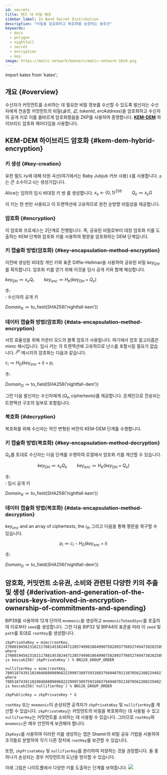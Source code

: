 ```yaml
---
id: secrets
title: 밴드 내 비밀 배포
sidebar_label: In Band Secret Distribution
description: "비밀을 암호화하고 복호화를 보장하는 솔루션"
keywords:
  - docs
  - polygon
  - nightfall
  - secret
  - encryption
  - key
image: https://matic.network/banners/matic-network-16x9.png
---
```

import katex from 'katex';

## 개요 {#overview}

수신자가 커밋먼트를 소비하는 데 필요한 비밀 정보를 수신할 수 있도록 발신자는
수신자에게 전송할 커밋먼트의 비밀(*솔트*, *값*, *tokenId*, *ercAddress*)을 암호화하고
수신자의 공개 키로 이를 올바르게 암호화했음을 ZKP를 사용하여 증명합니다. [**KEM-DEM**](https://eprint.iacr.org/2006/265.pdf) 하이브리드 암호화 패러다임을 사용합니다.

## KEM-DEM 하이브리드 암호화 {#kem-dem-hybrid-encryption}


### 키 생성 {#key-creation}

유한 필드 `Fp`에 대해 타원 곡선(여기에서는 Baby Jubjub 커브 사용) `E`를 사용합니다. `p`는
큰 소수이고 `G`는 생성기입니다.

Alice는 임의의 임시 비대칭 키 쌍   를 생성합니다.
$x_e \; \leftarrow\; \{0, 1\}^{256} \qquad Q_e \coloneqq x_eG$

이 키는 한 번만 사용되고 이 트랜잭션에 고유하므로 완전 순방향 비밀성을 제공합니다.

### 암호화 {#encryption}

이 암호화 프로세스는 2단계로 진행됩니다. 즉, 공유된 비밀로부터 대칭 암호화 키를 도출하는 KEM 단계와 암호화 키를 사용하여 평문을 암호화하는 DEM 단계입니다.

### 키 캡슐화 방법(암호화) {#key-encapsulation-method-encryption}
이전에 생성된 비대칭 개인 키와 표준 Diffie-Hellman을 사용하여 공유된 비밀 $key_{DH}$를 획득합니다. 암호화 키를 얻기 위해 이것을 임시 공개 키와 함께 해싱합니다.

$key_{DH} \coloneqq x_eQ_r \qquad key_{enc} \coloneqq H_{K}(key_{DH} \; + \;Q_e)$


주:  
  : 수신자의 공개 키  

$Domain_{K} \coloneqq \text{to\_field}(\text{SHA256}(\text{'nightfall-kem'}))$


### 데이터 캡슐화 방법(암호화) {#data-encapsulation-method-encryption}
서킷 효율성을 위해 카운터 모드의 블록 암호가 사용됩니다. 여기에서 암호 알고리즘은 mimc 해시입니다. 임시 키는 각 트랜잭션에 고유하므로 난스를 포함시킬 필요가 없습니다. $i^{th}$ 메시지의 암호화는 다음과 같습니다.

$c_i \coloneqq H_{D}(key_{enc} + i) + p_i$

주:  

$Domain_{D} \coloneqq \text{to\_field}(\text{SHA256}(\text{'nightfall-dem'}))$

그런 다음 발신자는 수신자에게 $(Q_e, \text{ciphertexts})$를 제공합니다. 온체인으로 전송되는 트랜잭션 구조의 일부로 포함됩니다.

### 복호화 {#decryption}
복호화를 위해 수신자는 약간 변형된 버전의 KEM-DEM 단계를 수행합니다.

### 키 캡슐화 방법(복호화) {#key-encapsulation-method-decryption}
$Q_e$를 토대로 수신자는 다음 단계를 수행하여 로컬에서 암호화 키를 계산할 수 있습니다.

$$key_{DH} \coloneqq x_eQ_e \qquad key_{enc} \coloneqq H_{K}(key_{DH} \; + \;Q_e)$$

주:  
  : 임시 공개 키  

$Domain_{K} \coloneqq \text{to\_field}(\text{SHA256}(\text{'nightfall-kem'}))$

### 데이터 캡슐화 방법(복호화) {#data-encapsulation-method-decryption}
$key_{enc}$ and an array of ciphertexts, the $i_{th}$ 그리고 다음을 통해 평문을 복구할 수 있습니다.

$$p_i \coloneqq c_i - H_{D}(key_{enc} + i)$$

주:  

$Domain_{D} \coloneqq \text{to\_field}(SHA256(\text{'nightfall-dem'}))$


## 암호화, 커밋먼트 소유권, 소비와 관련된 다양한 키의 추출 및 생성 {#derivation-and-generation-of-the-various-keys-involved-in-encryption-ownership-of-commitments-and-spending}

BIP39를 사용하여 12개 단어의 `mnemonic`을 생성하고 `mnemonicToSeedSync`를 호출하여 이로부터 `seed`를 생성합니다.
그런 다음 BIP32 및 BIP44의 표준을 따라 이 `seed` 및 `path`를 토대로 `rootKey`를 생성합니다.

```
zkpPrivateKey = mimc(rootKey, 2708019456231621178814538244712057499818649907582893776052749473028258908910)
where 2708019456231621178814538244712057499818649907582893776052749473028258908910 is keccak256(`zkpPrivateKey`) % BN128_GROUP_ORDER

nullifierKey = mimc(rootKey, 7805187439118198468809896822299973897593108379494079213870562208229492109015n)
where 7805187439118198468809896822299973897593108379494079213870562208229492109015n is keccak256(`nullifierKey`) % BN128_GROUP_ORDER

zkpPublicKey = zkpPrivateKey * G
```

`rootKey` 또는 `mnemonic`이 손상되면 공격자가 `zkpPrivateKey` 및 `nullifierKey`를 계산할 수 있습니다.
`zkpPrivateKey`는 커밋먼트의 비밀을 복호화하는 데 사용될 수 있고 `nullifierKey`는 커밋먼트를 소비하는 데 사용될 수 있습니다.
그러므로 `rootKey`와 `mnemonic`은 매우 안전하게 보관해야 합니다.

`ZkpKeys`를 사용하여 이러한 키를 생성하는 앱은 Shamir의 비밀 공유 기법을 사용하여 조각들로 분할하여 각기 다른 장치에 `rootKey`를
보관할 수 있습니다.

또한, `zkpPrivateKey` 및 `nullifierKey`를 분리하여 저장하는 것을 권장합니다. 둘 중 하나가 손상되는 경우
커밋먼트의 도난을 방지할 수 있습니다.

아래 그림은 나이트폴에서 다양한 키를 도출하는 단계를 보여줍니다.
![](../imgs/key-derivation.png)
